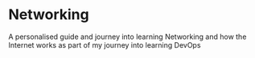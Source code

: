 # Networking
A personalised guide and journey into learning Networking and how the Internet works as part of my journey into learning DevOps
